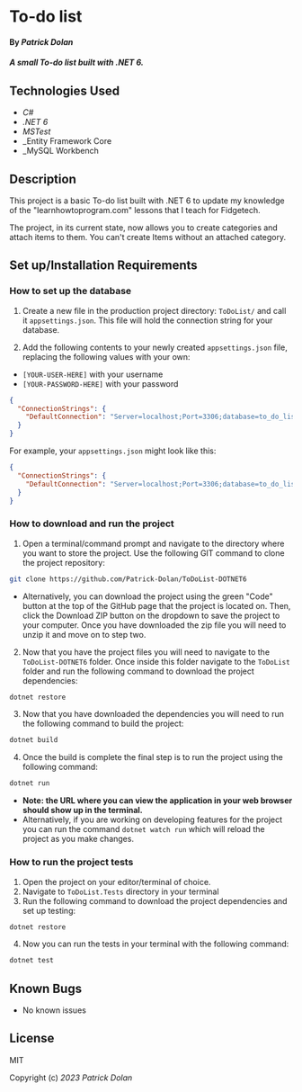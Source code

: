 # To-do list

#### By _**Patrick Dolan**_

#### _A small To-do list built with .NET 6._

## Technologies Used

* _C#_
* _.NET 6_
* _MSTest_
* _Entity Framework Core
* _MySQL Workbench

## Description

This project is a basic To-do list built with .NET 6 to update my knowledge of the "learnhowtoprogram.com" lessons that I teach for Fidgetech. 

The project, in its current state, now allows you to create categories and attach items to them. You can't create Items without an attached category. 

## Set up/Installation Requirements

### How to set up the database

1. Create a new file in the production project directory: ```ToDoList/``` and call it ```appsettings.json```. This file will hold the connection string for your database.

2. Add the following contents to your newly created ```appsettings.json``` file, replacing the following values with your own:
  - ```[YOUR-USER-HERE]``` with your username
  - ```[YOUR-PASSWORD-HERE]``` with your password

```json
{
  "ConnectionStrings": {
    "DefaultConnection": "Server=localhost;Port=3306;database=to_do_list_with_ef_core;uid=[YOUR-USER-HERE];pwd=[YOUR-PASSWORD-HERE];"
  }
}
```

For example, your ```appsettings.json``` might look like this:

```json
{
  "ConnectionStrings": {
    "DefaultConnection": "Server=localhost;Port=3306;database=to_do_list_with_ef_core;uid=adalovelace;pwd=theCountessKing1;"
  }
}
```

<!-- TODO Add rest of database instructions including importing into MySQL workbench -->

### How to download and run the project

1. Open a terminal/command prompt and navigate to the directory where you want to store the project. Use the following GIT command to clone the project repository:

```bash
git clone https://github.com/Patrick-Dolan/ToDoList-DOTNET6
```

- Alternatively, you can download the project using the green "Code" button at the top of the GitHub page that the project is located on. Then, click the Download ZIP button on the dropdown to save the project to your computer. Once you have downloaded the zip file you will need to unzip it and move on to step two.

2. Now that you have the project files you will need to navigate to the ```ToDoList-DOTNET6``` folder. Once inside this folder navigate to the ```ToDoList``` folder and run the following command to download the project dependencies:

```bash
dotnet restore
```

3. Now that you have downloaded the dependencies you will need to run the following command to build the project:

```bash
dotnet build
```

4. Once the build is complete the final step is to run the project using the following command:

```bash
dotnet run
```

- **Note: the URL where you can view the application in your web browser should show up in the terminal.**
- Alternatively, if you are working on developing features for the project you can run the command ```dotnet watch run``` which will reload the project as you make changes.

### How to run the project tests

1. Open the project on your editor/terminal of choice.
2. Navigate to ```ToDoList.Tests``` directory in your terminal
3. Run the following command to download the project dependencies and set up testing:

```bash
dotnet restore
```

4. Now you can run the tests in your terminal with the following command:

```bash
dotnet test
```

## Known Bugs

* No known issues

## License

MIT

Copyright (c) _2023_ _Patrick Dolan_ 